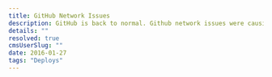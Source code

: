 ```yaml
---
title: GitHub Network Issues
description: GitHub is back to normal. Github network issues were causing builds to fail.
details: ""
resolved: true
cmsUserSlug: ""
date: 2016-01-27
tags: "Deploys"
---
```


